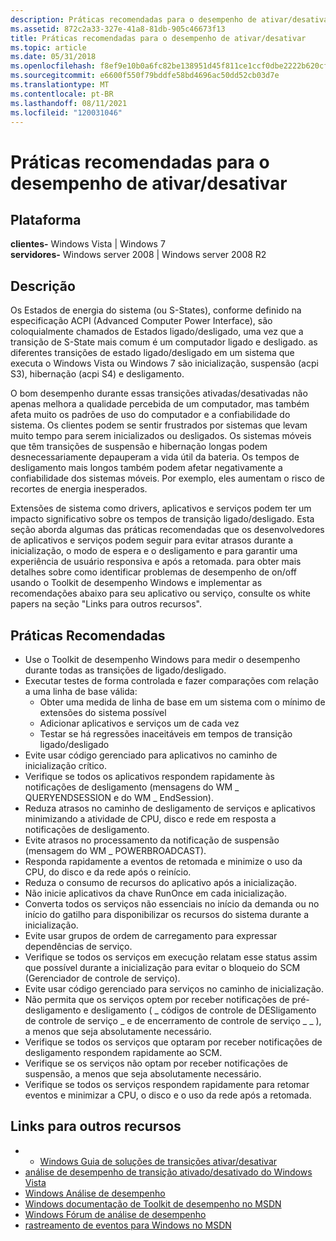 ```yaml
---
description: Práticas recomendadas para o desempenho de ativar/desativar
ms.assetid: 872c2a33-327e-41a8-81db-905c46673f13
title: Práticas recomendadas para o desempenho de ativar/desativar
ms.topic: article
ms.date: 05/31/2018
ms.openlocfilehash: f8ef9e10b0a6fc82be138951d45f811ce1ccf0dbe2222b620cf73d0c272570c8
ms.sourcegitcommit: e6600f550f79bddfe58bd4696ac50dd52cb03d7e
ms.translationtype: MT
ms.contentlocale: pt-BR
ms.lasthandoff: 08/11/2021
ms.locfileid: "120031046"
---
```

# <a name="best-practices-for-onoff-performance"></a>Práticas recomendadas para o desempenho de ativar/desativar

## <a name="platform"></a>Plataforma

**clientes-** Windows Vista \| Windows 7  
**servidores-** Windows server 2008 \| Windows server 2008 R2  

## <a name="description"></a>Descrição

Os Estados de energia do sistema (ou S-States), conforme definido na especificação ACPI (Advanced Computer Power Interface), são coloquialmente chamados de Estados ligado/desligado, uma vez que a transição de S-State mais comum é um computador ligado e desligado. as diferentes transições de estado ligado/desligado em um sistema que executa o Windows Vista ou Windows 7 são inicialização, suspensão (acpi S3), hibernação (acpi S4) e desligamento.

O bom desempenho durante essas transições ativadas/desativadas não apenas melhora a qualidade percebida de um computador, mas também afeta muito os padrões de uso do computador e a confiabilidade do sistema. Os clientes podem se sentir frustrados por sistemas que levam muito tempo para serem inicializados ou desligados. Os sistemas móveis que têm transições de suspensão e hibernação longas podem desnecessariamente depauperam a vida útil da bateria. Os tempos de desligamento mais longos também podem afetar negativamente a confiabilidade dos sistemas móveis. Por exemplo, eles aumentam o risco de recortes de energia inesperados.

Extensões de sistema como drivers, aplicativos e serviços podem ter um impacto significativo sobre os tempos de transição ligado/desligado. Esta seção aborda algumas das práticas recomendadas que os desenvolvedores de aplicativos e serviços podem seguir para evitar atrasos durante a inicialização, o modo de espera e o desligamento e para garantir uma experiência de usuário responsiva e após a retomada. para obter mais detalhes sobre como identificar problemas de desempenho de on/off usando o Toolkit de desempenho Windows e implementar as recomendações abaixo para seu aplicativo ou serviço, consulte os white papers na seção "Links para outros recursos".

## <a name="best-practices"></a>Práticas Recomendadas

-   Use o Toolkit de desempenho Windows para medir o desempenho durante todas as transições de ligado/desligado.
-   Executar testes de forma controlada e fazer comparações com relação a uma linha de base válida:
    -   Obter uma medida de linha de base em um sistema com o mínimo de extensões do sistema possível
    -   Adicionar aplicativos e serviços um de cada vez
    -   Testar se há regressões inaceitáveis em tempos de transição ligado/desligado
-   Evite usar código gerenciado para aplicativos no caminho de inicialização crítico.
-   Verifique se todos os aplicativos respondem rapidamente às notificações de desligamento (mensagens do WM \_ QUERYENDSESSION e do WM \_ EndSession).
-   Reduza atrasos no caminho de desligamento de serviços e aplicativos minimizando a atividade de CPU, disco e rede em resposta a notificações de desligamento.
-   Evite atrasos no processamento da notificação de suspensão (mensagem do WM \_ POWERBROADCAST).
-   Responda rapidamente a eventos de retomada e minimize o uso da CPU, do disco e da rede após o reinício.
-   Reduza o consumo de recursos do aplicativo após a inicialização.
-   Não inicie aplicativos da chave RunOnce em cada inicialização.
-   Converta todos os serviços não essenciais no início da demanda ou no início do gatilho para disponibilizar os recursos do sistema durante a inicialização.
-   Evite usar grupos de ordem de carregamento para expressar dependências de serviço.
-   Verifique se todos os serviços em execução relatam esse status assim que possível durante a inicialização para evitar o bloqueio do SCM (Gerenciador de controle de serviço).
-   Evite usar código gerenciado para serviços no caminho de inicialização.
-   Não permita que os serviços optem por receber notificações de pré-desligamento e desligamento ( \_ códigos de controle de DESligamento de controle de serviço \_ e de encerramento de controle de serviço \_ \_ ), a menos que seja absolutamente necessário.
-   Verifique se todos os serviços que optaram por receber notificações de desligamento respondem rapidamente ao SCM.
-   Verifique se os serviços não optam por receber notificações de suspensão, a menos que seja absolutamente necessário.
-   Verifique se todos os serviços respondem rapidamente para retomar eventos e minimizar a CPU, o disco e o uso da rede após a retomada.

## <a name="links-to-other-resources"></a>Links para outros recursos

-   -   [Windows Guia de soluções de transições ativar/desativar](/windows-hardware/test/assessments/onoff-transition-performance)
-   [análise de desempenho de transição ativado/desativado do Windows Vista](/windows-hardware/test/assessments/onoff-transition-performance)
-   [Windows Análise de desempenho](https://msdn.microsoft.com/performance/default.aspx)
-   [Windows documentação de Toolkit de desempenho no MSDN](/previous-versions/windows/desktop/xperf/windows-performance-analyzer--wpa-)
-   [Windows Fórum de análise de desempenho](https://social.msdn.microsoft.com/Forums/wptk_v4/threads/)
-   [rastreamento de eventos para Windows no MSDN](../etw/event-tracing-portal.md)

 

 
